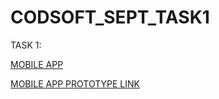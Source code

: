 # CODSOFT_SEPT_TASK1

TASK 1:

[MOBILE APP](https://www.figma.com/design/9cCajLNpApNYjDZfZDO69g/MOB-APP-SIGN-UP-PAGE?node-id=0-1&t=hXl2pB0aGz8lio8Z-1)

[MOBILE APP PROTOTYPE LINK](https://www.figma.com/proto/9cCajLNpApNYjDZfZDO69g/MOB-APP-SIGN-UP-PAGE?node-id=0-1&t=hXl2pB0aGz8lio8Z-1)

